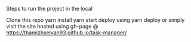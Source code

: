 Steps to run the project in the local

Clone this repo
yarn install
yarn start
deploy using yarn deploy
or simply visit the site hosted using gh-page @ https://thamizhselvan93.github.io/task-manager/